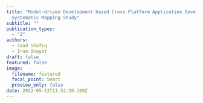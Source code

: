 ```yaml
---
title: "Model-driven Development based Cross Platform Application Development: A
  Systematic Mapping Study"
subtitle: ""
publication_types:
  - "2"
authors:
  - Saad Shafiq
  - Irum Inayat
draft: false
featured: false
image:
  filename: featured
  focal_point: Smart
  preview_only: false
date: 2022-05-12T11:52:20.199Z
---
```

